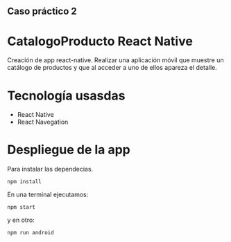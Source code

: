 ## Caso práctico 2

# CatalogoProducto React Native
Creación de app react-native.
Realizar una aplicación móvil que muestre un catálogo de productos y que al acceder a uno de ellos apareza el detalle.

# Tecnología usasdas

- React Native
- React Navegation

# Despliegue de la app

Para instalar las dependecias.

~~~
npm install
~~~

En una terminal ejecutamos:

~~~
npm start
~~~

y en otro:

~~~
npm run android
~~~

